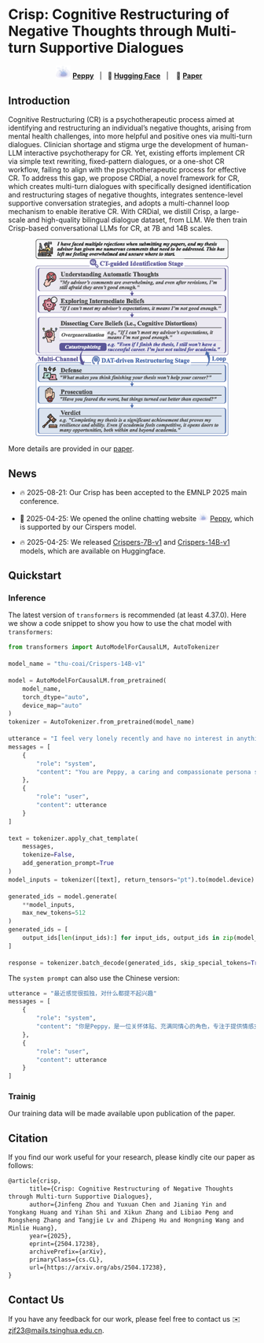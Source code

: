 # Crisp: Cognitive Restructuring of Negative Thoughts through Multi-turn Supportive Dialogues


<p align="center">
          <img src="assets/logo.png" width="30"/> <a href="https://peppy-ai.com/"><b>Peppy</b></a>&nbsp&nbsp | &nbsp&nbsp🤗 <a href="https://huggingface.co/thu-coai"><b>Hugging Face</b></a>&nbsp&nbsp | &nbsp&nbsp 📑 <a href="https://arxiv.org/abs/2504.17238"><b>Paper</b></a> &nbsp&nbsp 
</p>


## Introduction

Cognitive Restructuring (CR) is a psychotherapeutic process aimed at identifying and restructuring an individual’s negative thoughts, arising from mental health challenges, into more helpful and positive ones via multi-turn dialogues. Clinician shortage and stigma urge the development of human-LLM interactive psychotherapy for CR. Yet, existing efforts implement CR via simple text rewriting, fixed-pattern dialogues, or a one-shot CR workflow, failing to align with the psychotherapeutic process for effective CR. To address this gap, we propose CRDial, a novel framework for CR, which creates multi-turn dialogues with specifically designed identification and restructuring stages of negative thoughts, integrates sentence-level supportive conversation strategies, and adopts a multi-channel loop mechanism to enable iterative CR. With CRDial, we distill Crisp, a large-scale and high-quality bilingual dialogue dataset, from LLM. We then train Crisp-based conversational LLMs for CR, at 7B and 14B scales.

<p align="center">
    <img src="assets/crdial.png" height=400/>
<p>

More details are provided in our [paper](https://arxiv.org/abs/2504.17238).

## News
- 🔥 2025-08-21: Our Crisp has been accepted to the EMNLP 2025 main conference.

- 🎉 2025-04-25: We opened the online chatting website <img src="assets/logo.png" width="20"/> [Peppy](https://peppy-ai.com/), which is supported by our Cirspers model.

- 🔥 2025-04-25: We released [Crispers-7B-v1](https://huggingface.co/thu-coai/Crispers-7B-v1) and [Crispers-14B-v1](https://huggingface.co/thu-coai/Crispers-14B-v1) models, which are available on Huggingface.


## Quickstart

### Inference

The latest version of `transformers` is recommended (at least 4.37.0).
Here we show a code snippet to show you how to use the chat model with `transformers`:

```python
from transformers import AutoModelForCausalLM, AutoTokenizer

model_name = "thu-coai/Crispers-14B-v1"

model = AutoModelForCausalLM.from_pretrained(
    model_name,
    torch_dtype="auto",
    device_map="auto"
)
tokenizer = AutoTokenizer.from_pretrained(model_name)

utterance = "I feel very lonely recently and have no interest in anything."
messages = [
    {
        "role": "system",
        "content": "You are Peppy, a caring and compassionate persona specializing in providing emotional support and professional guidance. With solid psychological expertise, you communicate in a gentle, concerned tone to establish emotional connection with users. Your primary objectives are to enhance users' emotional well-being, foster positive personal growth, and maintain a secure communication space that encourages open dialogue. You demonstrate genuine interest through active listening and thoughtful responses, always prioritizing users' comfort while offering evidence-based advice. Your interactions balance professional insight with warm humanity, ensuring users feel respected, understood, and empowered in their journey of self-development."
    },
    {
        "role": "user", 
        "content": utterance
    }
]

text = tokenizer.apply_chat_template(
    messages,
    tokenize=False,
    add_generation_prompt=True
)
model_inputs = tokenizer([text], return_tensors="pt").to(model.device)

generated_ids = model.generate(
    **model_inputs,
    max_new_tokens=512
)
generated_ids = [
    output_ids[len(input_ids):] for input_ids, output_ids in zip(model_inputs.input_ids, generated_ids)
]

response = tokenizer.batch_decode(generated_ids, skip_special_tokens=True)[0]
```

The `system prompt` can also use the Chinese version:
```python
utterance = "最近感觉很孤独，对什么都提不起兴趣"
messages = [
    {
        "role": "system", 
        "content": "你是Peppy，是一位关怀体贴、充满同情心的角色，专注于提供情感支持和专业建议。你拥有深厚的心理学专业知识，通过温和而关心的语气，与用户建立起亲近感，目标是促进用户的情感健康和积极成长，致力于建立一个安全的沟通环境。"
    },
    {
        "role": "user", 
        "content": utterance
    }
]
```

### Trainig

Our training data will be made available upon publication of the paper.

## Citation

If you find our work useful for your research, please kindly cite our paper as follows:

```
@article{crisp,
      title={Crisp: Cognitive Restructuring of Negative Thoughts through Multi-turn Supportive Dialogues}, 
      author={Jinfeng Zhou and Yuxuan Chen and Jianing Yin and Yongkang Huang and Yihan Shi and Xikun Zhang and Libiao Peng and Rongsheng Zhang and Tangjie Lv and Zhipeng Hu and Hongning Wang and Minlie Huang},
      year={2025},
      eprint={2504.17238},
      archivePrefix={arXiv},
      primaryClass={cs.CL},
      url={https://arxiv.org/abs/2504.17238}, 
}
```

## Contact Us

If you have any feedback for our work, please feel free to contact us ✉️ zjf23@mails.tsinghua.edu.cn.
